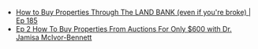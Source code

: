 - [How to Buy Properties Through The LAND BANK (even if you're broke) | Ep 185](https://youtu.be/AfioKxMK_B4)
- [Ep 2 How To Buy Properties From Auctions For Only $600 with Dr. Jamisa McIvor-Bennett](https://youtu.be/5Px-xLgUAUg)
